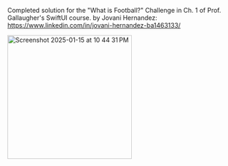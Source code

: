 Completed solution for the "What is Football?" Challenge in Ch. 1 of Prof. Gallaugher's SwiftUI course.
by Jovani Hernandez: https://www.linkedin.com/in/jovani-hernandez-ba1463133/

<img width="279" alt="Screenshot 2025-01-15 at 10 44 31 PM" src="https://github.com/user-attachments/assets/7826f539-cf06-4257-9b1c-c9df2022e640" />
